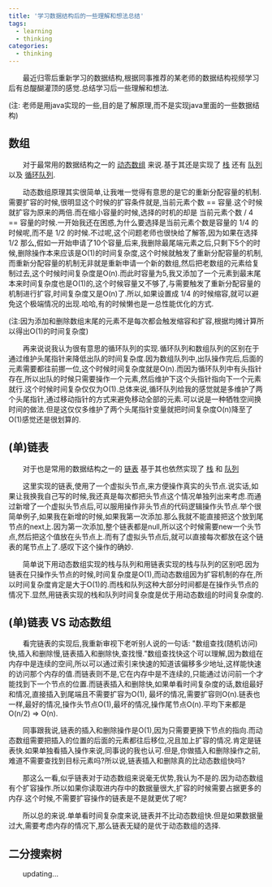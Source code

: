 ```yaml
---
title: '学习数据结构后的一些理解和想法总结'
tags:
  - learning
  - thinking
categories:
  - thinking
---
```


&emsp;&emsp;最近归零后重新学习的数据结构,根据同事推荐的某老师的数据结构视频学习后有总醍醐灌顶的感觉.总结学习后一些理解和想法.

(注: 老师是用java实现的一些,目的是了解原理,而不是实现java里面的一些数据结构)


## 数组
&emsp;&emsp;对于最常用的数据结构之一的
<a href="https://github.com/Ligengxin96/DataStructure/blob/master/src/Arrays/BasicArray.java" target="_blank">动态数组</a>
来说.基于其还是实现了
<a href="https://github.com/Ligengxin96/DataStructure/blob/master/src/Arrays/StackArray.java" target="_blank">栈</a>
还有
<a href="https://github.com/Ligengxin96/DataStructure/blob/master/src/Arrays/QueueArray.java" target="_blank">队列</a>
以及
<a href="https://github.com/Ligengxin96/DataStructure/blob/master/src/Arrays/LoopQueue.java" target="_blank">循环队列</a>.

&emsp;&emsp;动态数组原理其实很简单,让我唯一觉得有意思的是它的重新分配容量的机制.需要扩容的时候,很明显这个时候的扩容条件就是,当前元素个数 == 容量.这个时候就扩容为原来的两倍.而在缩小容量的时候,选择的时机的却是 当前元素个数 / 4 == 容量的时候.一开始我还在困惑,为什么要选择是当前元素个数是容量的 1/4 的时候呢,而不是 1/2 的时候.不过呢,这个问题老师也很快给了解答,因为如果在选择 1/2 那么,假如一开始申请了10个容量,后来,我删除最尾端元素之后,只剩下5个的时候,删除操作本来应该是O(1)的时间复杂度,这个时候就触发了重新分配容量的机制,而重新分配容量的机制无非就是重新申请一个新的数组,然后把老数组的元素给复制过去,这个时候时间复杂度是O(n).而此时容量为5,我又添加了一个元素到最末尾本来时间复杂度也是O(1)的,这个时候容量又不够了,与需要触发了重新分配容量的机制进行扩容,时间复杂度又是O(n)了.所以,如果设置成 1/4 的时候缩容,就可以避免这个极端情况的出现.哈哈,有的时候懒也是一总性能优化的方式.

(注:因为添加和删除数组末尾的元素不是每次都会触发缩容和扩容,根据均摊计算所以得出O(1)的时间复杂度)

&emsp;&emsp;再来说说我认为很有意思的循环队列的实现.循环队列和数组队列的区别在于通过维护头尾指针来降低出队的时间复杂度.因为数组队列中,出队操作完后,后面的元素需要都往前挪一位,这个时候时间复杂度就是O(n).而因为循环队列中有头指针存在,所以出队的时候只需要操作一个元素,然后维护下这个头指针指向下一个元素就行.这个时候时间复杂仅仅为O(1).总体来说,循环队列给我的感觉就是多维护了两个头尾指针,通过移动指针的方式来避免移动全部的元素.可以说是一种牺牲空间换时间的做法.但是这仅仅多维护了两个头尾指针变量就把时间复杂度O(n)降至了O(1)感觉还是很划算的.

## (单)链表
&emsp;&emsp;对于也是常用的数据结构之一的 
<a href="https://github.com/Ligengxin96/DataStructure/blob/master/src/LinkedList/BasicLinkedList.java" target="_blank">链表</a>
基于其也依然实现了
<a href="https://github.com/Ligengxin96/DataStructure/blob/master/src/LinkedList/StackLinkedList.java" target="_blank">栈</a>
和
<a href="https://github.com/Ligengxin96/DataStructure/blob/master/src/LinkedList/QueueLinkedList.java" target="_blank">队列</a>

&emsp;&emsp;这里实现的链表,使用了一个虚拟头节点,来方便操作真实的头节点.说实话,如果让我换我自己写的时候,我还真是每次都把头节点这个情况单独列出来考虑.而通过新增了一个虚拟头节点后,可以服用操作非头节点的代码逻辑操作头节点.举个很简单例子,如果我在新增的时候,如果我第一次添加.那么我就不能直接把这个放到尾节点的next上.因为第一次添加,整个链表都是null,所以这个时候需要new一个头节点,然后把这个值放在头节点上.而有了虚拟头节点后,就可以直接每次都放在这个链表的尾节点上了.感叹下这个操作的确妙.

&emsp;&emsp;简单说下用动态数组实现的栈与队列和用链表实现的栈与队列的区别吧.因为链表在只操作头节点的时候,时间复杂度是O(1),而动态数组因为扩容机制的存在,所以时间复杂度肯定是大于O(1)的.而栈和队列这种大部分时间都是在操作头节点的情况下.显然,用链表实现的栈和队列时间复杂度是优于用动态数组的时间复杂度的.

## (单)链表 VS 动态数组

&emsp;&emsp;看完链表的实现后,我重新审视下老听别人说的一句话: "数组查找(随机访问)快,插入和删除慢,链表插入和删除快,查找慢."数组查找快这个可以理解,因为数组在内存中是连续的空间,所以可以通过索引来快速的知道该偏移多少地址,这样能快速的访问那个内存的值.而链表则不是,它在内存中是不连续的,只能通过访问前一个才能找到下一个节点的位置.而链表插入和删除快,如果单看时间复杂度的话,数组最好和情况,直接插入到尾端且不需要扩容为O(1), 最坏的情况,需要扩容则O(n).链表也一样,最好的情况,操作头节点O(1),最坏的情况,操作尾节点O(n).平均下来都是O(n/2) => O(n).

&emsp;&emsp;同事跟我说,链表的插入和删除操作是O(1),因为只需要更换下节点的指向.而动态数组需要把插入的位置的后面的元素都往后移位,况且加上扩容的情况.肯定是链表快.如果单独看插入操作来说,同事说的我也认可.但是,你做插入和删除操作之前,难道不需要查找到目标元素吗?所以说,链表插入和删除真的比动态数组快吗?

&emsp;&emsp;那这么一看,似乎链表对于动态数组来说毫无优势,我认为不是的.因为动态数组有个扩容操作.所以如果你读取进内存中的数据量很大,扩容的时候需要占据更多的内存.这个时候,不需要扩容操作的链表是不是就更优了呢?

&emsp;&emsp;所以总的来说.单单看时间复杂度来说,链表并不比动态数组快.但是如果数据量过大,需要考虑内存的情况下,那么链表无疑的是优于动态数组的选择.

## 二分搜索树

&emsp;&emsp;updating...